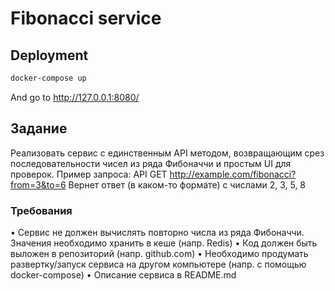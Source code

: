 # Fibonacci service

## Deployment

```bash
docker-compose up
```

And go to http://127.0.0.1:8080/

## Задание
Реализовать сервис с единственным API методом, возвращающим срез последовательности чисел
из ряда Фибоначчи и простым UI для проверок.
Пример запроса: API GET http://example.com/fibonacci?from=3&to=6
Вернет ответ (в каком-то формате) с числами 2, 3, 5, 8

### Требования
• Сервис не должен вычислять повторно числа из ряда Фибоначчи. Значения необходимо
хранить в кеше (напр. Redis)
• Код должен быть выложен в репозиторий (напр. github.com)
• Необходимо продумать развертку/запуск сервиса на другом компьютере (напр. с помощью docker-compose)
• Описание сервиса в README.md